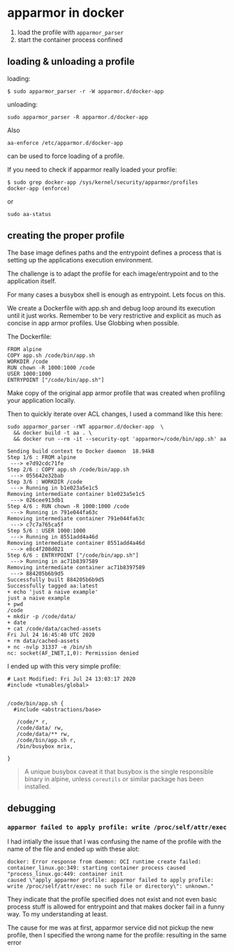 # apparmor in docker

1. load the profile with `apparmor_parser`
2. start the container process confined

## loading & unloading a profile

loading:
```
$ sudo apparmor_parser -r -W apparmor.d/docker-app
```

unloading:
```
sudo apparmor_parser -R apparmor.d/docker-app
```

Also 
```
aa-enforce /etc/apparmor.d/docker-app
```
can be used to force loading of a profile.


If you need to check if apparmor really loaded your profile:
```
$ sudo grep docker-app /sys/kernel/security/apparmor/profiles
docker-app (enforce)
```

or 
```
sudo aa-status
```


## creating the proper profile

The base image defines paths and the entrypoint defines a process that is
setting up the applications execution environment.

The challenge is to adapt the profile for each image/entrypoint and to the
application itself.


For many cases a busybox shell is enough as entrypoint. Lets focus on this.

We create a Dockerfile with app.sh and debug loop around its execution until it
just works. Remember to be very restrictive and explicit as much as concise in
app armor profiles. Use Globbing when possible.

The Dockerfile:

```
FROM alpine
COPY app.sh /code/bin/app.sh
WORKDIR /code
RUN chown -R 1000:1000 /code
USER 1000:1000
ENTRYPOINT ["/code/bin/app.sh"]
```

Make copy of the original app armor profile that was created when profiling your application locally.

Then to quickly iterate over ACL changes, I used a command like this here:

```
sudo apparmor_parser -rWT apparmor.d/docker-app  \
  && docker build -t aa . \
  && docker run --rm -it --security-opt 'apparmor=/code/bin/app.sh' aa
```

>
```
Sending build context to Docker daemon  18.94kB
Step 1/6 : FROM alpine
 ---> e7d92cdc71fe
Step 2/6 : COPY app.sh /code/bin/app.sh
 ---> 055642e32bab
Step 3/6 : WORKDIR /code
 ---> Running in b1e023a5e1c5
Removing intermediate container b1e023a5e1c5
 ---> 026cee913db1
Step 4/6 : RUN chown -R 1000:1000 /code
 ---> Running in 791e044fa63c
Removing intermediate container 791e044fa63c
 ---> c7c7a765ca5f
Step 5/6 : USER 1000:1000
 ---> Running in 8551add4a46d
Removing intermediate container 8551add4a46d
 ---> e8c4f208d021
Step 6/6 : ENTRYPOINT ["/code/bin/app.sh"]
 ---> Running in ac71b8397589
Removing intermediate container ac71b8397589
 ---> 884205b6b9d5
Successfully built 884205b6b9d5
Successfully tagged aa:latest
+ echo 'just a naive example'
just a naive example
+ pwd
/code
+ mkdir -p /code/data/
+ date
+ cat /code/data/cached-assets
Fri Jul 24 16:45:40 UTC 2020
+ rm data/cached-assets
+ nc -nvlp 31337 -e /bin/sh
nc: socket(AF_INET,1,0): Permission denied
```

I ended up with this very simple profile:

```
# Last Modified: Fri Jul 24 13:03:17 2020
#include <tunables/global>


/code/bin/app.sh {
  #include <abstractions/base>

   /code/* r,
   /code/data/ rw,
   /code/data/** rw,
   /code/bin/app.sh r,
   /bin/busybox mrix,

}
``` 

> A unique busybox caveat it that busybox is the single responsible binary in
> alpine, unless `coreutils` or similar package has been installed.


## debugging

### `apparmor failed to apply profile: write /proc/self/attr/exec`
I had intially the issue that I was confusing the name of the profile with the
name of the file and ended up with these alot:
```
docker: Error response from daemon: OCI runtime create failed: container_linux.go:349: starting container process caused "process_linux.go:449: container init
caused \"apply apparmor profile: apparmor failed to apply profile: write /proc/self/attr/exec: no such file or directory\": unknown."
```

They indicate that the profile specified does not exist and not even basic
process stuff is allowed for entrypoint and that makes docker fail in a funny
way. To my understanding at least.


The cause for me was at first, apparmor service did not pickup the new profile,
then I specified the wrong name for the profile: resulting in the same error
